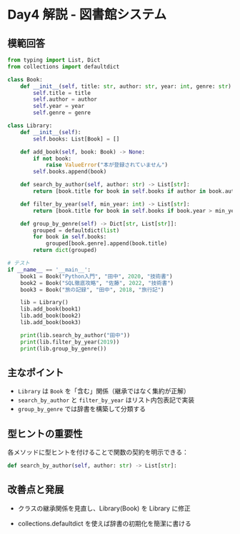 # Day4 解説 - 図書館システム

## 模範回答

```python
from typing import List, Dict
from collections import defaultdict

class Book:
    def __init__(self, title: str, author: str, year: int, genre: str):
        self.title = title
        self.author = author
        self.year = year
        self.genre = genre

class Library:
    def __init__(self):
        self.books: List[Book] = []

    def add_book(self, book: Book) -> None:
        if not book:
            raise ValueError("本が登録されていません")
        self.books.append(book)

    def search_by_author(self, author: str) -> List[str]:
        return [book.title for book in self.books if author in book.author]

    def filter_by_year(self, min_year: int) -> List[str]:
        return [book.title for book in self.books if book.year > min_year]

    def group_by_genre(self) -> Dict[str, List[str]]:
        grouped = defaultdict(list)
        for book in self.books:
            grouped[book.genre].append(book.title)
        return dict(grouped)

# テスト
if __name__ == '__main__':
    book1 = Book("Python入門", "田中", 2020, "技術書")
    book2 = Book("SQL徹底攻略", "佐藤", 2022, "技術書")
    book3 = Book("旅の記録", "田中", 2018, "旅行記")

    lib = Library()
    lib.add_book(book1)
    lib.add_book(book2)
    lib.add_book(book3)

    print(lib.search_by_author("田中"))
    print(lib.filter_by_year(2019))
    print(lib.group_by_genre())
```

## 主なポイント

- `Library` は `Book` を「含む」関係（継承ではなく集約が正解）
- `search_by_author` と `filter_by_year` はリスト内包表記で実装
- `group_by_genre` では辞書を構築して分類する

## 型ヒントの重要性

各メソッドに型ヒントを付けることで関数の契約を明示できる：

```python
def search_by_author(self, author: str) -> List[str]:
```

## 改善点と発展

- クラスの継承関係を見直し、Library(Book) を Library に修正

- collections.defaultdict を使えば辞書の初期化を簡潔に書ける
